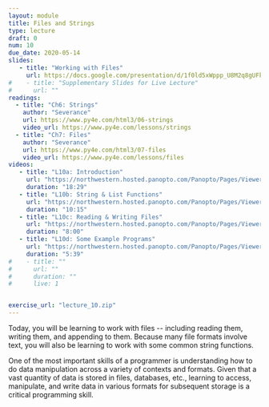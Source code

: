 ```yaml
---
layout: module
title: Files and Strings
type: lecture
draft: 0
num: 10
due_date: 2020-05-14
slides: 
   - title: "Working with Files"
     url: https://docs.google.com/presentation/d/1f0ld5xWppp_U8M2q8gUFk7dTdZ7JlDB2CWG5OLNZcI0/edit?usp=sharing
#    - title: "Supplementary Slides for Live Lecture"
#      url: ""
readings:
  - title: "Ch6: Strings"
    author: "Severance"
    url: https://www.py4e.com/html3/06-strings
    video_url: https://www.py4e.com/lessons/strings
  - title: "Ch7: Files"
    author: "Severance"
    url: https://www.py4e.com/html3/07-files
    video_url: https://www.py4e.com/lessons/files
videos:
   - title: "L10a: Introduction"
     url: "https://northwestern.hosted.panopto.com/Panopto/Pages/Viewer.aspx?id=4dfc24bc-19c9-43d5-a074-abbb00d29466"
     duration: "18:29"
   - title: "L10b: String & List Functions"
     url: "https://northwestern.hosted.panopto.com/Panopto/Pages/Viewer.aspx?id=89508939-d7ab-4f4e-910a-abbb00d7e717"
     duration: "10:15"
   - title: "L10c: Reading & Writing Files"
     url: "https://northwestern.hosted.panopto.com/Panopto/Pages/Viewer.aspx?id=76a2e468-2312-4b9e-bd80-abbb00dafe4c"
     duration: "8:00"
   - title: "L10d: Some Example Programs"
     url: "https://northwestern.hosted.panopto.com/Panopto/Pages/Viewer.aspx?id=c9be0d79-b400-47c7-9ebc-abbb00ddba9c"
     duration: "5:39"
#    - title: ""
#      url: ""
#      duration: ""
#      live: 1


exercise_url: "lecture_10.zip"
---
```


Today, you will be learning to work with files --  including reading them, writing them, and appending to them. Because many file formats involve text, you will also be learning to work with some common string functions.

One of the most important skills of a programmer is understanding how to do data manipulation across a variety of contexts and formats. Given that a vast quantity of data is stored in files, databases, etc., learning to access, manipulate, and write data in various formats for subsequent storage is a critical programming skill.